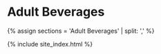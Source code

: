 # Adult Beverages

{% assign sections = 'Adult Beverages' | split: ',' %}

{% include site_index.html %}